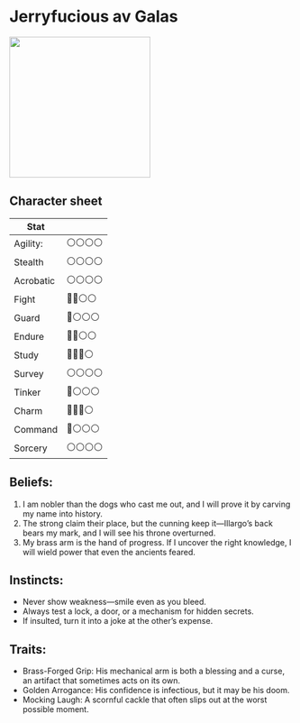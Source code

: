 # Jerryfucious av Galas

<img src="https://user-images.githubusercontent.com/260888/225111192-5266b0fb-c9da-457b-afae-732ad6b7fc48.png" width="250">

## Character sheet

| Stat      |              |
| --------- | ------------ |
| Agility:  | ⚪️⚪️⚪️⚪️ |
| Stealth   | ⚪️⚪️⚪️⚪️ |
| Acrobatic | ⚪️⚪️⚪️⚪️ |
| Fight     | 🔴🔴⚪️⚪️   |
| Guard     | 🔴⚪️⚪️⚪️  |
| Endure    | 🔴🔴⚪️⚪️   |
| Study     | 🔴🔴🔴⚪️    |
| Survey    | ⚪️⚪️⚪️⚪️ |
| Tinker    | 🔴⚪️⚪️⚪️  |
| Charm     | 🔴🔴🔴⚪️    |
| Command   | 🔴⚪️⚪️⚪️  |
| Sorcery   | ⚪️⚪️⚪️⚪️ |

## Beliefs:

1. I am nobler than the dogs who cast me out, and I will prove it by carving my name into history.
2. The strong claim their place, but the cunning keep it—Illargo’s back bears my mark, and I will see his throne overturned.
3. My brass arm is the hand of progress. If I uncover the right knowledge, I will wield power that even the ancients feared.

## Instincts:

- Never show weakness—smile even as you bleed.
- Always test a lock, a door, or a mechanism for hidden secrets.
- If insulted, turn it into a joke at the other’s expense.

## Traits:

- Brass-Forged Grip: His mechanical arm is both a blessing and a curse, an artifact that sometimes acts on its own.
- Golden Arrogance: His confidence is infectious, but it may be his doom.
- Mocking Laugh: A scornful cackle that often slips out at the worst possible moment.
